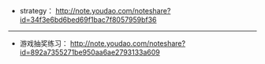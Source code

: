 - strategy：
http://note.youdao.com/noteshare?id=34f3e6bd6bed69f1bac7f8057959bf36

-----

- 游戏抽奖练习：
http://note.youdao.com/noteshare?id=892a7355271be950aa6ae2793133a609